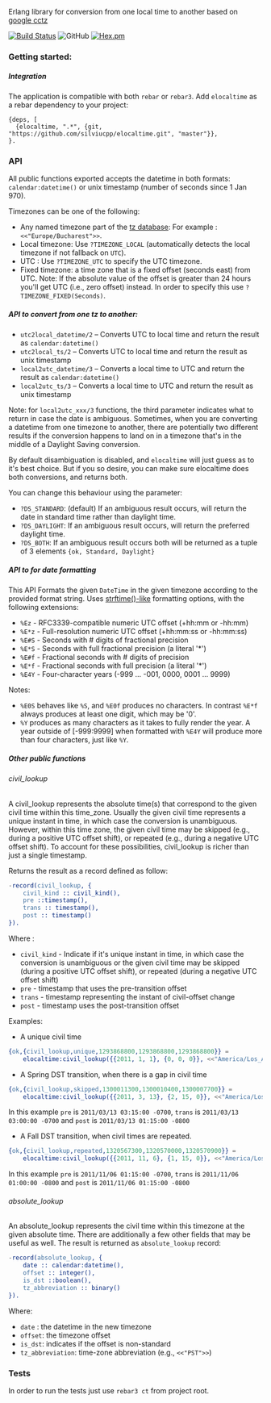 Erlang library for conversion from one local time to another based on [google cctz][1] 

[![Build Status](https://travis-ci.com/silviucpp/elocaltime.svg?branch=master)](https://travis-ci.com/github/silviucpp/elocaltime)
![GitHub](https://img.shields.io/github/license/silviucpp/elocaltime)
[![Hex.pm](https://img.shields.io/hexpm/v/elocaltime)](https://hex.pm/packages/elocaltime)

### Getting started:

##### Integration

The application is compatible with both `rebar` or `rebar3`. Add `elocaltime` as a rebar dependency to your project:

```
{deps, [
  {elocaltime, ".*", {git, "https://github.com/silviucpp/elocaltime.git", "master"}},
}.
```

### API

All public functions exported accepts the datetime in both formats: `calendar:datetime()` or unix timestamp (number of seconds since 1 Jan 970).

Timezones can be one of the following:

- Any named timezone part of the [tz database][2]: For example : `<<"Europe/Bucharest">>`.
- Local timezone: Use `?TIMEZONE_LOCAL` (automatically detects the local timezone if not fallback on `UTC`).
- UTC : Use `?TIMEZONE_UTC` to specify the UTC timezone. 
- Fixed timezone: a time zone that is a fixed offset (seconds east) from UTC.  Note: If the absolute value of the offset is greater than 
  24 hours you'll get UTC (i.e., zero offset) instead. In order to specify this use `?TIMEZONE_FIXED(Seconds)`.

##### API to convert from one tz to another:

- `utc2local_datetime/2` – Converts UTC to local time and return the result as `calendar:datetime()`
- `utc2local_ts/2` – Converts UTC to local time and return the result as unix timestamp
- `local2utc_datetime/3` – Converts a local time to UTC and return the result as `calendar:datetime()`
- `local2utc_ts/3` – Converts a local time to UTC and return the result as unix timestamp

Note: for `local2utc_xxx/3` functions, the third parameter indicates what to return in case the date is ambiguous. Sometimes, 
when you are converting a datetime from one timezone to another, there are potentially two different results if the conversion happens 
to land on in a timezone that's in the middle of a Daylight Saving conversion.

By default disambiguation is disabled, and `elocaltime` will just guess as to it's best choice. But if you so desire, you can make 
sure elocaltime does both conversions, and returns both.

You can change this behaviour using the parameter:

- `?DS_STANDARD`: (default) If an ambiguous result occurs, will return the date in standard time rather than daylight time.
- `?DS_DAYLIGHT`: If an ambiguous result occurs, will return the preferred daylight time.
- `?DS_BOTH`: If an ambiguous result occurs both will be returned as a tuple of 3 elements `{ok, Standard, Daylight}`

##### API to for date formatting

This API Formats the given `DateTime` in the given timezone according to the provided format string. Uses [strftime()-like][3] formatting options,
with the following extensions:

- `%Ez`  - RFC3339-compatible numeric UTC offset (+hh:mm or -hh:mm)
- `%E*z` - Full-resolution numeric UTC offset (+hh:mm:ss or -hh:mm:ss)
- `%E#S` - Seconds with # digits of fractional precision
- `%E*S` - Seconds with full fractional precision (a literal '*')
- `%E#f` - Fractional seconds with # digits of precision
- `%E*f` - Fractional seconds with full precision (a literal '*')
- `%E4Y` - Four-character years (-999 ... -001, 0000, 0001 ... 9999)

Notes: 

- `%E0S` behaves like `%S`, and `%E0f` produces no characters. In contrast `%E*f` always produces at least one digit, which may be '0'.
- `%Y` produces as many characters as it takes to fully render the year. A year outside of [-999:9999] when formatted with `%E4Y` will produce more than four characters, just like `%Y`.

##### Other public functions

###### civil_lookup 

A civil_lookup represents the absolute time(s) that correspond to the given civil time within this time_zone. 
Usually the given civil time represents a unique instant in time, in which case the 
conversion is unambiguous. However, within this time zone, the given civil time may be skipped (e.g., during a positive 
UTC offset shift), or repeated (e.g., during a negative UTC offset shift). To account for these possibilities, civil_lookup 
is richer than just a single timestamp. 

Returns the result as a record defined as follow:

```erlang
-record(civil_lookup, {
    civil_kind :: civil_kind(),
    pre ::timestamp(),
    trans :: timestamp(),
    post :: timestamp()
}).
````

Where :

- `civil_kind` - Indicate if it's unique instant in time, in which case the conversion is unambiguous or the given civil 
time may be skipped (during a positive UTC offset shift), or repeated (during a negative UTC offset shift)
- `pre` - timestamp that uses the pre-transition offset
- `trans` - timestamp representing the instant of civil-offset change
- `post` - timestamp uses the post-transition offset

Examples:

- A unique civil time

```erlang
{ok,{civil_lookup,unique,1293868800,1293868800,1293868800}} =
    elocaltime:civil_lookup({{2011, 1, 1}, {0, 0, 0}}, <<"America/Los_Angeles">>).
```

- A Spring DST transition, when there is a gap in civil time

```erlang
{ok,{civil_lookup,skipped,1300011300,1300010400,1300007700}} =
    elocaltime:civil_lookup({{2011, 3, 13}, {2, 15, 0}}, <<"America/Los_Angeles">>)
````

 In this example `pre` is `2011/03/13 03:15:00 -0700`, `trans` is `2011/03/13 03:00:00 -0700` and `post` is `2011/03/13 01:15:00 -0800`

- A Fall DST transition, when civil times are repeated.

```erlang
{ok,{civil_lookup,repeated,1320567300,1320570000,1320570900}} =
    elocaltime:civil_lookup({{2011, 11, 6}, {1, 15, 0}}, <<"America/Los_Angeles">>).
```    

In this example `pre` is `2011/11/06 01:15:00 -0700`, `trans` is `2011/11/06 01:00:00 -0800` and `post` is `2011/11/06 01:15:00 -0800`

###### absolute_lookup

An absolute_lookup represents the civil time within this timezone at the given absolute time. There are additionally a 
few other fields that may be useful as well. The result is returned as `absolute_lookup` record:

```erlang
-record(absolute_lookup, {
    date :: calendar:datetime(),
    offset :: integer(),
    is_dst ::boolean(),
    tz_abbreviation :: binary()
}). 
``` 

Where:

- `date` : the datetime in the new timezone
- `offset`: the timezone offset
- `is_dst`: indicates if the offset is non-standard
- `tz_abbreviation`: time-zone abbreviation (e.g., `<<"PST">>`)

### Tests

In order to run the tests just use `rebar3 ct` from project root.

[1]:https://github.com/google/cctz
[2]:https://www.iana.org/time-zones
[3]:http://www.cplusplus.com/reference/ctime/strftime/
